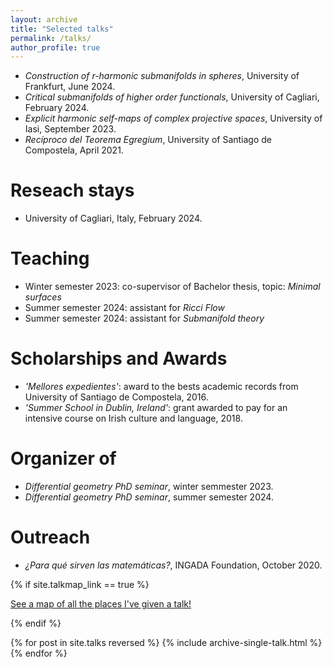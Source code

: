 ```yaml
---
layout: archive
title: "Selected talks"
permalink: /talks/
author_profile: true
---
```


- _Construction of r-harmonic submanifolds in spheres_, University of Frankfurt, June 2024.
- _Critical submanifolds of higher order functionals_, University of Cagliari, February 2024.
- _Explicit harmonic self-maps of complex projective spaces_, University of Iasi, September 2023.
- _Recíproco del Teorema Egregium_, University of Santiago de Compostela, April 2021.

Reseach stays
======

- University of Cagliari, Italy, February 2024.

Teaching
======

- Winter semester 2023: co-supervisor of Bachelor thesis, topic: _Minimal surfaces_
- Summer semester 2024: assistant for _Ricci Flow_
- Summer semester 2024: assistant for _Submanifold theory_

Scholarships and Awards
======

- _'Mellores expedientes'_: award to the bests academic records from University of Santiago de Compostela, 2016.
- _'Summer School in Dublin, Ireland'_: grant awarded to pay for an intensive course on Irish culture and language, 2018.

Organizer of
======

- _Differential geometry PhD seminar_, winter semmester 2023.
- _Differential geometry PhD seminar_, summer semester 2024.

Outreach
======

- _¿Para qué sirven las matemáticas?_, INGADA Foundation, October 2020.


{% if site.talkmap_link == true %}

<p style="text-decoration:underline;"><a href="/talkmap.html">See a map of all the places I've given a talk!</a></p>

{% endif %}

{% for post in site.talks reversed %}
  {% include archive-single-talk.html %}
{% endfor %}

